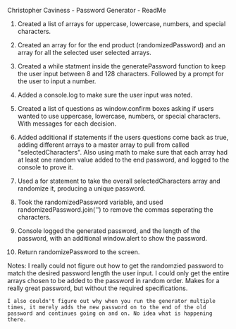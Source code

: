 Christopher Caviness - Password Generator - ReadMe

1. Created a list of arrays for uppercase, lowercase, numbers, and special characters.

2. Created an array for for the end product (randomizedPassword) and an array for all the selected user selected arrays.

3. Created a while statment inside the generatePassword function to keep the user input between 8 and 128 characters. Followed by a prompt for the user to input a number.

4. Added a console.log to make sure the user input was noted.

5. Created a list of questions as window.confirm boxes asking if users wanted to use uppercase, lowercase, numbers, or special characters. With messages for each decision.

6. Added additional if statements if the users questions come back as true, adding different arrays to a master array to pull from called "selectedCharacters". Also using math to make sure that each array had at least one random value added to the end password, and logged to the console to prove it.

7. Used a for statement to take the overall selectedCharacters array and randomize it, producing a unique password.

8. Took the randomizedPassword variable, and used randomizedPassword.join('') to remove the commas seperating the characters.

9. Console logged the generated password, and the length of the password, with an additional window.alert to show the password.

10. Return randomizePassword to the screen.




Notes:
    I really could not figure out how to get the randomzied password to match the desired password length the user input. I could only get the entire arrays chosen to be added to the password in random order. Makes for a really great password, but without the required specifications. 

    I also couldn't figure out why when you run the generator multiple times, it merely adds the new password on to the end of the old password and continues going on and on. No idea what is happening there.
